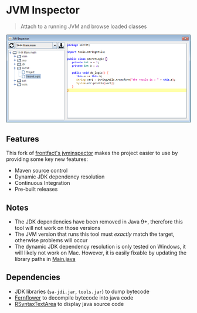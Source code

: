 
# JVM Inspector
> Attach to a running JVM and browse loaded classes

![ui](ui.png?)

## Features
This fork of [frontfact's jvminspector](https://github.com/frontfact/jvminspector) makes the project easier to use by providing some key new features:
- Maven source control
- Dynamic JDK dependency resolution
- Continuous Integration
- Pre-built releases

## Notes
- The JDK dependencies have been removed in Java 9+, therefore this tool will not work on those versions
- The JVM version that runs this tool must _exactly_ match the target, otherwise problems will occur
- The dynamic JDK dependency resolution is only tested on Windows, it will likely not work on Mac. However, it is easily fixable by updating the library paths in [Main.java](./src/main/java/jvminspector/Main.java)

## Dependencies
- JDK libraries (`sa-jdi.jar`, `tools.jar`) to dump bytecode
- [Fernflower](https://github.com/fesh0r/fernflower) to decompile bytecode into java code
- [RSyntaxTextArea](https://github.com/bobbylight/RSyntaxTextArea) to display java source code
